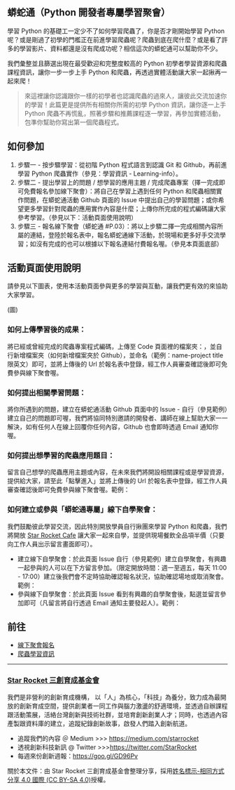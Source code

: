 ## 蟒蛇通（Python 開發者專屬學習聚會）

學習 Python 的基礎工一定少不了如何學習爬蟲了，你是否才剛開始學習 Python 呢？或是剛過了初學的門檻正在前進學習爬蟲呢？爬蟲到底在爬什麼？或是看了許多的學習影片、資料都還是沒有爬成功呢？相信這次的蟒蛇通可以幫助你不少。

我們彙整並且篩選出現在最受歡迎和完整度較高的 Python 初學者學習資源和爬蟲課程資訊，讓你一步一步上手 Python 和爬蟲，再透過實體活動讓大家一起揪再一起來爬！

> 來這裡讓你認識跟你一樣的初學者也認識爬蟲的過來人，讓彼此交流加速你的學習！此篇更是提供所有相關你所需的初學 Python 資訊，讓你逐一上手 Python 爬蟲不再慌亂，照著步驟和推薦課程逐一學習，再參加實體活動，包準你幫助你寫出第一個爬蟲程式。

## 如何參加
1. 步驟一 - 按步驟學習：從初階 Python 程式語言到認識 Git 和 Github，再前進學習 Python 爬蟲實作（參見：學習資訊 - Learning-info）。
2. 步驟二 - 提出學習上的問題 / 想學習的應用主題 / 完成爬蟲專案（擇一完成即可免費報名參加線下聚會）：將自己在學習上遇到任何 Python 和爬蟲相關實作問題，在蟒蛇通活動 Github 頁面的 Issue 中提出自己的學習問題；或你希望更多學習針對爬蟲的應用實作內容是什麼；上傳你所完成的程式編碼讓大家參考學習。（參見以下：活動頁面使用說明）
3. 步驟三 - 報名線下聚會（蟒蛇通 #P.03）：將以上步驟二擇一完成相關內容所屬的連結，登陸於報名表中，報名蟒蛇通線下活動，於現場和更多好手交流學習；如沒有完成的也可以根據以下報名連結付費報名喔。（參見本頁面底部）

## 活動頁面使用說明
請參見以下圖表，使用本活動頁面參與更多的學習與互動，讓我們更有效的來協助大家學習。

(圖)

### 如何上傳學習後的成果：
將已經或曾經完成的爬蟲專案程式編碼，上傳至 Code 頁面裡的檔案夾：，並自行新增檔案夾（如何新增檔案夾於 Github），並命名（範例：name-project title 限英文）即可，並將上傳後的 Url 於報名表中登錄，經工作人員審查確認後即可免費參與線下聚會喔。

### 如何提出相關學習問題：
將你所遇到的問題，建立在蟒蛇通活動 Github 頁面中的 Issue - 自行（參見範例）建立自己的問題即可喔，我們將協同特別邀請的開發者、講師在線上幫助大家一一解決，如有任何人在線上回覆你任何內容，Github 也會即時透過 Email 通知你喔。

### 如何提出想學習的爬蟲應用題目：
留言自己想學的爬蟲應用主題或內容，在未來我們將開設相關課程或是學習資源，提供給大家，請至此「點擊進入」並將上傳後的 Url 於報名表中登錄，經工作人員審查確認後即可免費參與線下聚會喔。範例：

### 如何建立或參與「蟒蛇通專屬」線下自學聚會：
我們鼓勵彼此學習交流，因此特別開放學員自行揪團來學習 Python 和爬蟲，我們將開放 [Star Rocket Cafe](https://) 讓大家一起來自學，並提供現場餐飲全品項半價（只要向工作人員出示留言畫面即可）。

* 建立線下自學聚會：於此頁面 Issue 自行（參見範例）建立自學聚會，有興趣一起參與的人可以在下方留言參加。（限定開放時間：週一至週五，每天 11:00 - 17:00）建立後我們會不定時協助確認報名狀況，協助確認場地或取消聚會。範例：
* 參與線下自學聚會：於此頁面 Issue 看到有興趣的自學聚會後，點選並留言參加即可（凡留言將自行透過 Email 通知主要發起人）。範例：

## 前往
* [線下聚會報名](https://hackmd.io/s/S1UT6uajV)
* [爬蟲學習資訊](https://hackmd.io/s/HkX22upsV)

---
### [Star Rocket 三創育成基金會](https://www.starrocket.io/)
我們是非營利的創新育成機構， 以「人」為核心，「科技」為養分，致力成為最開放的創新育成空間，提供創業者一同工作與腦力激盪的舒適環境，並透過自辦課程跟活動策展，活絡台灣創新與技術社群，並培育創新創業人才；同時，也透過內容產製跟資料庫的建立，追蹤紀錄創新故事，啟發人們踏入創新航道。
* 追蹤我們的內容 ＠ Medium >>> https://medium.com/starrocket
* 透視創新科技新訊 @ Twitter >>>https://twitter.com/StarRocket
* 每週來份創新週報：https://goo.gl/GD96Pv

關於本文件：由 Star Rocket 三創育成基金會整理分享，採用[姓名標示-相同方式分享 4.0 國際 (CC BY-SA 4.0)](https://creativecommons.org/licenses/by-sa/4.0/deed.zh_TW)授權。
